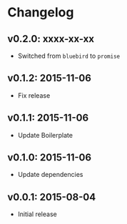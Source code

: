 # Changelog

## v0.2.0: xxxx-xx-xx

- Switched from `bluebird` to `promise`

## v0.1.2: 2015-11-06

- Fix release

## v0.1.1: 2015-11-06

- Update Boilerplate

## v0.1.0: 2015-11-06

- Update dependencies

## v0.0.1: 2015-08-04

- Initial release
